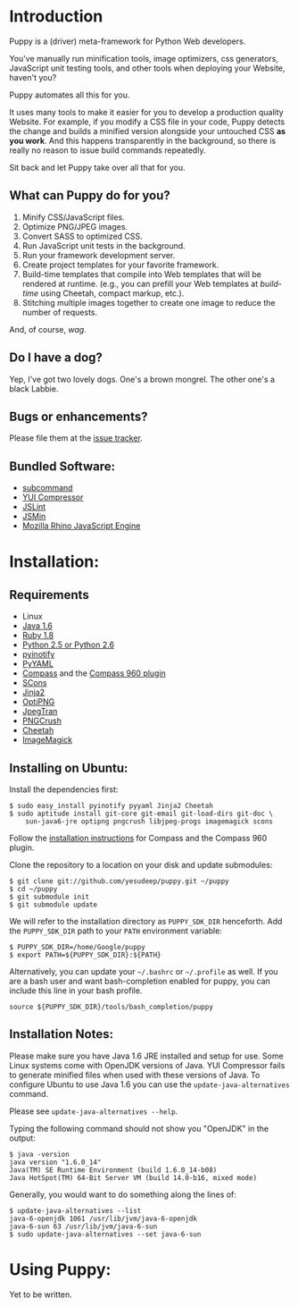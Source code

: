Introduction
============
Puppy is a (driver) meta-framework for Python Web developers.

You've manually run minification tools, image optimizers,
css generators, JavaScript unit testing tools, and other tools
when deploying your Website, haven't you?

Puppy automates all this for you.

It uses many tools to make it easier for you to develop a production
quality Website. For example, if you modify a CSS file in your code, Puppy
detects the change and builds a minified version alongside your
untouched CSS **as you work**.  And this happens transparently in
the background, so there is really no reason to issue build commands
repeatedly.

Sit back and let Puppy take over all that for you.

What can Puppy do for you?
--------------------------
1. Minify CSS/JavaScript files.
2. Optimize PNG/JPEG images.
3. Convert SASS to optimized CSS.
4. Run JavaScript unit tests in the background.
5. Run your framework development server.
6. Create project templates for your favorite framework.
7. Build-time templates that compile into Web templates that will be rendered at runtime.
   (e.g., you can prefill your Web templates at *build-time* using Cheetah, compact markup, etc.).
8. Stitching multiple images together to create one image to reduce the number of requests.

And, of course, *wag*.

Do I have a dog?
---------------
Yep, I've got two lovely dogs.  One's a brown mongrel.
The other one's a black Labbie.

Bugs or enhancements?
---------------------
Please file them at the [issue tracker][issue_tracker].

Bundled Software:
-----------------
* [subcommand][subcommand]
* [YUI Compressor][yui_compressor]
* [JSLint][jslint]
* [JSMin][jsmin]
* [Mozilla Rhino JavaScript Engine][rhino]

Installation:
=============

Requirements
------------
* Linux
* [Java 1.6][java_jre]
* [Ruby 1.8][ruby_lang]
* [Python 2.5 or Python 2.6][python_lang]
* [pyinotify][pyinotify]
* [PyYAML][pyyaml]
* [Compass][compass] and the [Compass 960 plugin][compass_960]
* [SCons][scons]
* [Jinja2][jinja2]
* [OptiPNG][optipng]
* [JpegTran][jpegtran]
* [PNGCrush][pngcrush]
* [Cheetah][cheetah]
* [ImageMagick][imagemagick]


Installing on Ubuntu:
---------------------

Install the dependencies first:

    $ sudo easy_install pyinotify pyyaml Jinja2 Cheetah
    $ sudo aptitude install git-core git-email git-load-dirs git-doc \
        sun-java6-jre optipng pngcrush libjpeg-progs imagemagick scons

Follow the [installation instructions][compass_installation] for Compass
and the Compass 960 plugin.

Clone the repository to a location on your disk and update submodules:

    $ git clone git://github.com/yesudeep/puppy.git ~/puppy
    $ cd ~/puppy
    $ git submodule init
    $ git submodule update

We will refer to the installation directory as `PUPPY_SDK_DIR` henceforth.
Add the `PUPPY_SDK_DIR` path to your `PATH` environment variable:

    $ PUPPY_SDK_DIR=/home/Google/puppy
    $ export PATH=${PUPPY_SDK_DIR}:${PATH}

Alternatively, you can update your `~/.bashrc` or `~/.profile` as well.
If you are a bash user and want bash-completion enabled for puppy,
you can include this line in your bash profile.

    source ${PUPPY_SDK_DIR}/tools/bash_completion/puppy

Installation Notes:
-------------------
Please make sure you have Java 1.6 JRE installed and setup for use.
Some Linux systems come with OpenJDK versions of Java.  YUI Compressor
fails to generate minified files when used with these versions of Java.
To configure Ubuntu to use Java 1.6 you can use the `update-java-alternatives` command.

Please see `update-java-alternatives --help`.

Typing the following command should not show you "OpenJDK" in the output:

    $ java -version
    java version "1.6.0_14"
    Java(TM) SE Runtime Environment (build 1.6.0_14-b08)
    Java HotSpot(TM) 64-Bit Server VM (build 14.0-b16, mixed mode)

Generally, you would want to do something along the lines of:

    $ update-java-alternatives --list
    java-6-openjdk 1061 /usr/lib/jvm/java-6-openjdk
    java-6-sun 63 /usr/lib/jvm/java-6-sun
    $ sudo update-java-alternatives --set java-6-sun


Using Puppy:
============
Yet to be written.

[pngcrush]: http://pmt.sourceforge.net/pngcrush/
[jpegtran]: http://jpegclub.org/
[optipng]: http://optipng.sourceforge.net/
[jinja2]: http://jinja.pocoo.org/2/
[compass]: http://compass-style.org/
[compass_installation]: http://wiki.github.com/chriseppstein/compass
[compass_960]: http://github.com/chriseppstein/compass-960-plugin/
[lighthouse_issue_tracker]: http://happychickoo.lighthouseapp.com/projects/34621-puppy
[issue_tracker]: http://github.com/yesudeep/puppy/issues
[rhino]: http://www.mozilla.org/rhino/
[jsmin]: http://crockford.com/javascript/jsmin
[jslint]: http://jslint.com
[yui_compressor]: http://developer.yahoo.com/yui/compressor/
[python_lang]: http://www.python.org/
[ruby_lang]: http://www.ruby-lang.org/
[java_jre]: http://java.sun.com/
[pyinotify]: http://trac.dbzteam.org/pyinotify
[pyyaml]: http://pyyaml.org/
[subcommand]: http://github.com/anandology/subcommand/
[cheetah]: http://www.cheetahtemplate.org/
[imagemagick]: http://www.imagemagick.org/
[scons]: http://www.scons.org

